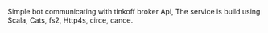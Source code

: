 Simple bot communicating with tinkoff broker Api,
The service is build using Scala, Cats, fs2, Http4s, circe, canoe. 
